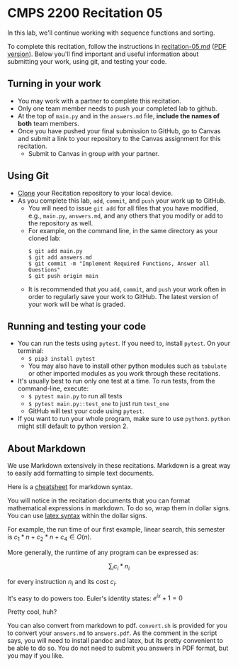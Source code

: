 # CMPS 2200  Recitation 05

In this lab, we'll continue working with sequence functions and sorting.

To complete this recitation, follow the instructions in [recitation-05.md](recitation-05.md) ([PDF version](recitation-05.pdf)). Below you'll find important and useful information about submitting your work, using git, and testing your code. 

## Turning in your work
- You may work with a partner to complete this recitation.
- Only one team member needs to push your completed lab to github. 
- At the top of `main.py` and in the `answers.md` file, **include the names of both** team members.
- Once you have pushed your final submission to GitHub, go to Canvas and submit a link to your repository to the Canvas assignment for this recitation. 
  - Submit to Canvas in group with your partner.

## Using Git 
- [Clone] your Recitation repository to your local device.
- As you complete this lab, `add`, `commit`, and `push` your work up to GitHub. 
  - You will need to issue `git add` for all files that you have modified, e.g., `main.py`, `answers.md`, and any others that you modify or add to the repository as well.
  - For example, on the command line, in the same directory as your cloned lab:
    ```
    $ git add main.py
    $ git add answers.md
    $ git commit -m "Implement Required Functions, Answer all Questions"
    $ git push origin main
    ```
  - It is recommended that you `add`, `commit`, and `push` your work often in order to regularly save your work to GitHub. The latest version of your work will be what is graded.

## Running and testing your code
- You can run the tests using `pytest`. If you need to, install `pytest`. On your terminal:
  + `$ pip3 install pytest`
  + You may also have to install other python modules such as `tabulate` or other imported modules as you work through these recitations.
- It's usually best to run only one test at a time. To run tests, from the command-line, execute:
  + `$ pytest main.py` to run all tests
  + `$ pytest main.py::test_one` to just run `test_one`
  + GitHub will test your code using `pytest`.
- If you want to run your whole program, make sure to use `python3`. `python` might still default to python version 2.

## About Markdown

We use Markdown extensively in these recitations. Markdown is a great way to easily add formatting to simple text documents.

Here is a [cheatsheet] for markdown syntax.

You will notice in the recitation documents that you can format mathematical expressions in markdown. To do so, wrap them in dollar signs. You can use [latex syntax] within the dollar signs. 

For example, the run time of our first example, linear search, this semester is $c_1*n + c_2*n + c_4 \in O(n)$. 

More generally, the runtime of any program can be expressed as:

$$\sum_i c_i * n_i$$

for every instruction $n_i$ and its cost $c_i$.

It's easy to do powers too. Euler's identity states: $e^{ix} + 1 = 0$

Pretty cool, huh?

You can also convert from markdown to pdf. `convert.sh` is provided for you to convert your `answers.md` to `answers.pdf`. As the comment in the script says, you will need to install pandoc and latex, but its pretty convenient to be able to do so. You do not need to submit you answers in PDF format, but you may if you like.

[Clone]: https://docs.github.com/en/github/creating-cloning-and-archiving-repositories/cloning-a-repository-from-github/cloning-a-repository
[cheatsheet]: https://github.com/adam-p/markdown-here/wiki/Markdown-Cheatsheet
[latex syntax]: https://docs.github.com/en/get-started/writing-on-github/working-with-advanced-formatting/writing-mathematical-expressions
